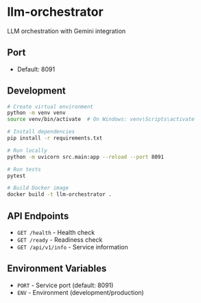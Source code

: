 # llm-orchestrator

LLM orchestration with Gemini integration

## Port
- Default: 8091

## Development

```bash
# Create virtual environment
python -m venv venv
source venv/bin/activate  # On Windows: venv\Scripts\activate

# Install dependencies
pip install -r requirements.txt

# Run locally
python -m uvicorn src.main:app --reload --port 8091

# Run tests
pytest

# Build Docker image
docker build -t llm-orchestrator .
```

## API Endpoints

- `GET /health` - Health check
- `GET /ready` - Readiness check
- `GET /api/v1/info` - Service information

## Environment Variables

- `PORT` - Service port (default: 8091)
- `ENV` - Environment (development/production)
